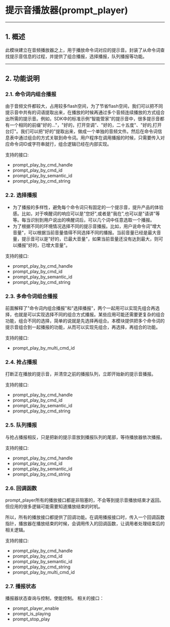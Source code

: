 # 提示音播放器(prompt_player)

***

## 1. 概述

此模块建立在音频播放器之上，用于播放命令词对应的提示音。封装了从命令词查找提示音信息的过程，并提供了组合播报，选择播报，队列播报等功能。

***

## 2. 功能说明

### 2.1. 命令词内组合播报

由于音频文件都较大，占用较多flash空间，为了节省flash空间，我们可以把不同提示音中共有的词语提取出来，在播放的时候再通过多个音频连续播放的方式组合出所需的提示音。例如，SDK中的标准示例“智能管家”的提示音中，很多提示音都有一个相同的前缀"好的..."，"好的，打开空调”、"好的，二十五度"、"好的,打开台灯"。我们可以把"好的"提取出来，做成一个单独的音频文件。然后在命令词信息表中通过组合的方式关联到命令词。用户程序在调用播报的时候，只需要传入对应命令词ID或字符串就行，组合逻辑已经在内部实现。

支持的接口:

* prompt_play_by_cmd_handle
* prompt_play_by_cmd_id
* prompt_play_by_semantic_id
* prompt_play_by_cmd_string

### 2.2. 选择播报

* 为了播报的多样性，避免每个命令词只有固定的一个提示音，提升产品的体验感。比如，对于唤醒词的响应可以是"您好",或者是"我在",也可以是"请讲"等等。每当识别到用户说出的唤醒词后，可以几个词中任意选取一个播报。
* 为了根据不同的环境情况选择不同的提示音播报。比如，用户说命令词"增大音量"，可以根据当前音量值得不同选择不同的播报。当前音量已经是最大音量，提示音可以是"好的，已最大音量"，如果当前音量还没有达到最大，则可以播报"好的，已增大音量"。

支持的接口:

* prompt_play_by_cmd_handle
* prompt_play_by_cmd_id
* prompt_play_by_semantic_id
* prompt_play_by_cmd_string

### 2.3. 多命令词组合播报

前面解释了"命令词内组合播报"和"选择播报"，两个一起用可以实现先组合再选择，也就是可以实现选择不同的组合方式播报。某些应用可能还需要更复杂的组合功能，组合不同的选择，简单的说就是先选择再组合。本模块提供把多个命令词的提示音组合到一起播报的功能，从而可以实现先组合，再选择，再组合的功能。

支持的接口:

* prompt_play_by_multi_cmd_id

### 2.4. 抢占播报

打断正在播放的提示音，并清空之前的播报队列，立即开始新的提示音播报。

支持的接口:

* prompt_play_by_cmd_handle
* prompt_play_by_cmd_id
* prompt_play_by_semantic_id
* prompt_play_by_cmd_string

### 2.5. 队列播报

与抢占播报相反，只是把新的提示音放到播报队列的尾部，等待播放器依次播报。

支持的接口:

* prompt_play_by_cmd_handle
* prompt_play_by_cmd_id
* prompt_play_by_semantic_id
* prompt_play_by_cmd_string

### 2.6. 回调函数

prompt_player所有的播放接口都是非阻塞的，不会等到提示音播放结束才返回。但应用的很多逻辑可能需要知道播放结束的时机。

所以，所有的播放接口都提供了回调功能。在调用播报接口时，传入一个回调函数指针，播放器在播放结束的时候，会调用传入的回调函数，让调用者处理结束后的相关逻辑。

支持的接口:

* prompt_play_by_cmd_handle
* prompt_play_by_cmd_id
* prompt_play_by_semantic_id
* prompt_play_by_cmd_string
* prompt_play_by_multi_cmd_id

### 2.7. 播报状态

播报器状态查询与控制，使能控制。
相关的接口：

* prompt_player_enable
* prompt_is_playing
* prompt_stop_play
